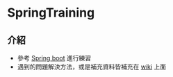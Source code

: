 # SpringTraining

## 介紹
- 參考 [Spring boot](https://jakarta99.gitbook.io/spring-boot/) 進行練習
- 遇到的問題解決方法，或是補充資料皆補充在 [wiki](https://github.com/Frank0321/SpringTraining/wiki) 上面



